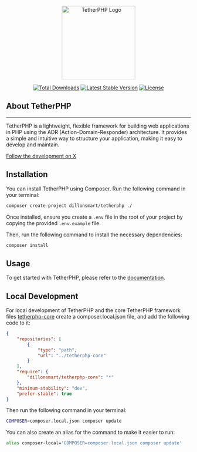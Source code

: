 <p align="center"><a href="https://tetherphp.com" target="_blank"><img src="https://tetherphp.com/Tetherphant400.png" width="200" alt="TetherPHP Logo"></a></p>
<p align="center">
<a href="https://packagist.org/packages/dillonsmart/tetherphp"><img src="https://img.shields.io/packagist/dt/dillonsmart/tetherphp" alt="Total Downloads"></a>
<a href="https://packagist.org/packages/dillonsmart/tetherphp"><img src="https://img.shields.io/packagist/v/dillonsmart/tetherphp" alt="Latest Stable Version"></a>
<a href="https://packagist.org/packages/dillonsmart/tetherphp"><img src="https://img.shields.io/packagist/l/dillonsmart/tetherphp" alt="License"></a>
</p>

## About TetherPHP

-----------
TetherPHP is a lightweight, flexible framework for building web applications in PHP using the ADR (Action-Domain-Responder) architecture. It provides a simple and intuitive way to structure your application, making it easy to develop and maintain.

[Follow the development on X](https://x.com/dillon_smart)

## Installation
You can install TetherPHP using Composer. Run the following command in your terminal:

```bash
composer create-project dillonsmart/tetherphp ./
```

Once installed, ensure you create a `.env` file in the root of your project by copying the provided `.env.example` file.

Then, run the following command to install the necessary dependencies:

```bash
composer install
```


## Usage
To get started with TetherPHP, please refer to the [documentation](https://tetherphp.com/docs).

## Local Development
For local development of TetherPHP and the core TetherPHP framework files [tetherphp-core](https://github.com/Dillonsmart/tetherphp-core) create a composer.local.json file, and add the following code to it:

```json
{
    "repositories": [
        {
            "type": "path",
            "url": "../tetherphp-core"
        }
    ],
    "require": {
        "dillonsmart/tetherphp-core": "*"
    },
    "minimum-stability": "dev",
    "prefer-stable": true
}
```

Then run the following command in your terminal:

```bash
COMPOSER=composer.local.json composer update
```

You can also create an alias for the command to make it easier to run:

```bash
alias composer-local='COMPOSER=composer.local.json composer update'
```
